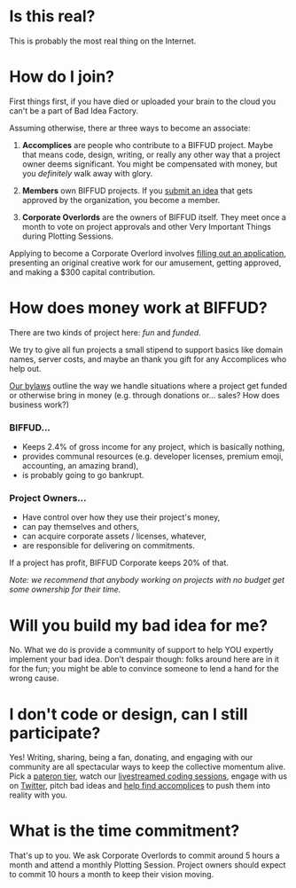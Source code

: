 # Is this real?
This is probably the most real thing on the Internet.

# How do I join?

First things first, if you have died or uploaded your brain to the cloud you can't be a part of Bad Idea Factory.

Assuming otherwise, there ar three ways to become an associate:

1. **Accomplices** are people who contribute to a BIFFUD project.  Maybe that means code, design, writing, or really any other way that a project owner deems significant. You might be compensated with money, but you *definitely* walk away with glory.

2. **Members** own BIFFUD projects. If you [submit an idea](https://github.com/BadIdeaFactory/corporate/issues/new?template=project-application.md) that gets approved by the organization, you become a member.

3. **Corporate Overlords** are the owners of BIFFUD itself.  They meet once a month to vote on project approvals and other Very Important Things during Plotting Sessions.

Applying to become a Corporate Overlord involves [filling out an application](https://github.com/BadIdeaFactory/corporate/issues/new?template=corporate-overlord-application.md), presenting an original creative work for our amusement, getting approved, and making a $300 capital contribution.

# How does money work at BIFFUD?

There are two kinds of project here: *fun* and *funded*.

We try to give all fun projects a small stipend to support basics like domain names, server costs, and maybe an thank you gift for any Accomplices who help out.

[Our bylaws](https://github.com/BadIdeaFactory/corporate/blob/master/documents/operating.md#section-4--money-) outline the way we handle situations where a project get funded or otherwise bring in money (e.g. through donations or… sales? How does business work?)

### BIFFUD... 
* Keeps 2.4% of gross income for any project, which is basically nothing,
* provides communal resources (e.g. developer licenses, premium emoji, accounting, an amazing brand),
* is probably going to go bankrupt.

### Project Owners...
* Have control over how they use their project's money,
* can pay themselves and others,
* can acquire corporate assets / licenses, whatever,
* are responsible for delivering on commitments.

If a project has profit, BIFFUD Corporate keeps 20% of that.

*Note: we recommend that anybody working on projects with no budget get some ownership for their time.*

# Will you build my bad idea for me?
No. What we do is provide a community of support to help YOU expertly implement your bad idea. Don't despair though: folks around here are in it for the fun; you might be able to convince someone to lend a hand for the wrong cause.

# I don't code or design, can I still participate?

Yes! Writing, sharing, being a fan, donating, and engaging with our community are all spectacular ways to keep the collective momentum alive. Pick a [pateron tier](https://www.patreon.com/biffud), watch our [livestreamed coding sessions](https://www.twitch.tv/biffud), engage with us on [Twitter](https://twitter.com/biffud), pitch bad ideas and [help find accomplices](https://linkedin.com) to push them into reality with you.

# What is the time commitment?

That's up to you.  We ask Corporate Overlords to commit around 5 hours a month and attend a monthly Plotting Session.  Project owners should expect to commit 10 hours a month to keep their vision moving.
